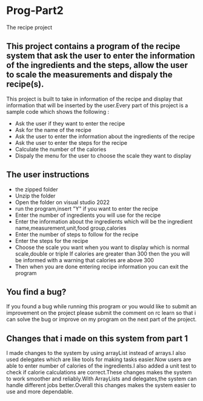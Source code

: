 # Prog-Part2
The recipe project

## This project contains a program of the recipe system that ask the user to enter the information of the ingredients and the steps, allow the user  to scale the measurements and dispaly the recipe(s).

This project is built to  take in information of the recipe and display that information that will be inserted by the user.Every part of this  project is a sample code which shows the following :

* Ask the user if they want to enter the recipe
* Ask for the name of the recipe
* Ask the user to enter the information about the ingredients of the recipe
* Ask the user to enter the steps for the recipe
* Calculate the number of the calories
* Dispaly the menu for the user to choose the scale they want to display 

## The user instructions
* the zipped folder
* Unzip the folder
* Open the folder on visual studio 2022
* run the program,insert "Y" if you want to  enter the recipe
* Enter the number of ingredients you will use for the recipe
* Enter the information about the ingredients which will be the ingredient name,measurement,unit,food group,calories
* Enter the number of steps to follow  for the recipe
* Enter the steps for the recipe
* Choose the scale you want when you want to display  which is normal scale,double or triple
If calories are greater than 300 then the you will be informed with a warning that calories are above 300
* Then when you are done entering recipe information you can exit the program 

## You find a bug?
If you found a bug while running this program or you would like to submit an improvement on the project please  submit the comment on rc learn so that i can solve the bug or improve on my  program on the next part of the project.

## Changes that i made  on this system from part 1
I made changes to  the system by using arrayList instead of arrays.I also used delegates which are like tools for making tasks easier.Now users are able to enter number of calories  of the ingredients.I also added a unit test to check if calorie calculations are correct.These changes makes the system to work smoother and reliably.With ArrayLists and delegates,the system can handle different jobs  better.Overall this changes  makes the system easier to use and more dependable. 



